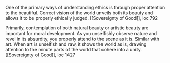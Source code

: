 
One of the primary ways of understanding ethics is through proper attention to the beautiful. Correct vision of the world unveils both its beauty and allows it to be properly ethically judged. 
	[[Sovereignty of Good]], loc 792

Primarily, contemplation of both natural beauty or artistic beauty are important for moral development. As you unselfishly observe nature and revel in its absurdity, you properly attend to the scene as it is. Similar with art. When art is unselfish and raw, it shows the world as is, drawing attention to the minute parts of the world that cohere into a unity.
	[[Sovereignty of Good]], loc 1427
